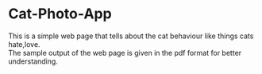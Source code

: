 # Cat-Photo-App
This is a simple web page that tells about the cat behaviour like things cats hate,love.<br/>
The sample output of the web page is given in the pdf format for better understanding.
